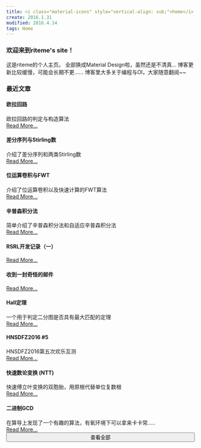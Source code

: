 ```yaml
---
title: <i class="material-icons" style="vertical-align: sub;">home</i> Home Page
create: 2016.1.31
modified: 2016.4.14
tags: Home
---
```


### 欢迎来到riteme's site！
这是riteme的个人主页。
全部换成Material Design啦，虽然还是不清真...
博客更新比较缓慢，可能会长期不更......
博客里大多关于编程与OI，大家随意翻阅~~

### 最近文章
<div class="mdl-card mdl-shadow--4dp" style="width: 100%"><div class="mdl-card__title"><h4 class="mdl-card__title-text">欧拉回路</h4></div><div class="mdl-card__supporting-text">欧拉回路的判定与构造算法</div><div class="mdl-card__actions mdl-card--border"><a class="mdl-button mdl-button--colored mdl-js-button mdl-js-ripple-effect" href="./blog/2016-12-13/eular-tour.html">Read More...</a></div></div>
<div class="mdl-card mdl-shadow--4dp" style="width: 100%"><div class="mdl-card__title"><h4 class="mdl-card__title-text">差分序列与Stirling数</h4></div><div class="mdl-card__supporting-text">介绍了差分序列和两类Stirling数</div><div class="mdl-card__actions mdl-card--border"><a class="mdl-button mdl-button--colored mdl-js-button mdl-js-ripple-effect" href="./blog/2016-11-29/delta-and-stirling.html">Read More...</a></div></div>
<div class="mdl-card mdl-shadow--4dp" style="width: 100%"><div class="mdl-card__title"><h4 class="mdl-card__title-text">位运算卷积与FWT</h4></div><div class="mdl-card__supporting-text">介绍了位运算卷积以及快速计算的FWT算法</div><div class="mdl-card__actions mdl-card--border"><a class="mdl-button mdl-button--colored mdl-js-button mdl-js-ripple-effect" href="./blog/2016-11-25/fwt.html">Read More...</a></div></div>
<div class="mdl-card mdl-shadow--4dp" style="width: 100%"><div class="mdl-card__title"><h4 class="mdl-card__title-text">辛普森积分法</h4></div><div class="mdl-card__supporting-text">简单介绍了辛普森积分法和自适应辛普森积分法</div><div class="mdl-card__actions mdl-card--border"><a class="mdl-button mdl-button--colored mdl-js-button mdl-js-ripple-effect" href="./blog/2016-11-16/simpson.html">Read More...</a></div></div>
<div class="mdl-card mdl-shadow--4dp" style="width: 100%"><div class="mdl-card__title"><h4 class="mdl-card__title-text">RSRL开发记录（一）</h4></div><div class="mdl-card__supporting-text"></div><div class="mdl-card__actions mdl-card--border"><a class="mdl-button mdl-button--colored mdl-js-button mdl-js-ripple-effect" href="./blog/2016-11-6/rsrl-1.html">Read More...</a></div></div>
<div class="mdl-card mdl-shadow--4dp" style="width: 100%"><div class="mdl-card__title"><h4 class="mdl-card__title-text">收到一封奇怪的邮件</h4></div><div class="mdl-card__supporting-text"></div><div class="mdl-card__actions mdl-card--border"><a class="mdl-button mdl-button--colored mdl-js-button mdl-js-ripple-effect" href="./blog/2016-10-30/strange-email.html">Read More...</a></div></div>
<div class="mdl-card mdl-shadow--4dp" style="width: 100%"><div class="mdl-card__title"><h4 class="mdl-card__title-text">Hall定理</h4></div><div class="mdl-card__supporting-text">一个用于判定二分图是否具有最大匹配的定理</div><div class="mdl-card__actions mdl-card--border"><a class="mdl-button mdl-button--colored mdl-js-button mdl-js-ripple-effect" href="./blog/2016-9-19/hall-theorem.html">Read More...</a></div></div>
<div class="mdl-card mdl-shadow--4dp" style="width: 100%"><div class="mdl-card__title"><h4 class="mdl-card__title-text">HNSDFZ2016 #5</h4></div><div class="mdl-card__supporting-text">HNSDFZ2016第五次欢乐互测</div><div class="mdl-card__actions mdl-card--border"><a class="mdl-button mdl-button--colored mdl-js-button mdl-js-ripple-effect" href="./blog/2016-8-28/hnsdfz-5.html">Read More...</a></div></div>
<div class="mdl-card mdl-shadow--4dp" style="width: 100%"><div class="mdl-card__title"><h4 class="mdl-card__title-text">快速数论变换 (NTT)</h4></div><div class="mdl-card__supporting-text">快速傅立叶变换的双胞胎，用原根代替单位复数根</div><div class="mdl-card__actions mdl-card--border"><a class="mdl-button mdl-button--colored mdl-js-button mdl-js-ripple-effect" href="./blog/2016-8-22/ntt.html">Read More...</a></div></div>
<div class="mdl-card mdl-shadow--4dp" style="width: 100%"><div class="mdl-card__title"><h4 class="mdl-card__title-text">二进制GCD</h4></div><div class="mdl-card__supporting-text">在算导上发现了一个有趣的算法，有氧环境下可以拿来卡卡常.....</div><div class="mdl-card__actions mdl-card--border"><a class="mdl-button mdl-button--colored mdl-js-button mdl-js-ripple-effect" href="./blog/2016-8-19/binary-gcd.html">Read More...</a></div></div>
<a  href="posts.html"><button class="mdl-button mdl-js-button mdl-button--raised mdl-js-ripple-effect mdl-button--colored" style="width: 100%">查看全部</button></a>
